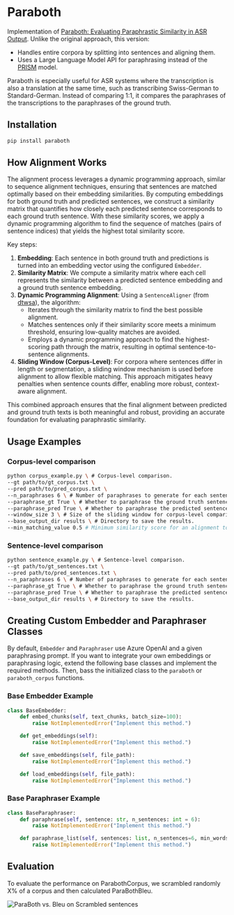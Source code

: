 # Paraboth

Implementation of [Paraboth: Evaluating Paraphrastic Similarity in ASR Output](https://aclanthology.org/2023.swisstext-1.3.pdf). Unlike the original approach, this version:
- Handles entire corpora by splitting into sentences and aligning them.
- Uses a Large Language Model API for paraphrasing instead of the [PRISM](https://github.com/thompsonb/prism) model.

Paraboth is especially useful for ASR systems where the transcription is also a translation at the same time, such as transcribing Swiss-German to Standard-German. Instead of comparing 1:1, it compares the paraphrases of the transcriptions to the paraphrases of the ground truth.

## Installation

```bash
pip install paraboth
```

## How Alignment Works

The alignment process leverages a dynamic programming approach, similar to sequence alignment techniques, ensuring that sentences are matched optimally based on their embedding similarities. By computing embeddings for both ground truth and predicted sentences, we construct a similarity matrix that quantifies how closely each predicted sentence corresponds to each ground truth sentence. With these similarity scores, we apply a dynamic programming algorithm to find the sequence of matches (pairs of sentence indices) that yields the highest total similarity score.

Key steps:
1. **Embedding**: Each sentence in both ground truth and predictions is turned into an embedding vector using the configured `Embedder`.
2. **Similarity Matrix**: We compute a similarity matrix where each cell represents the similarity between a predicted sentence embedding and a ground truth sentence embedding.
3. **Dynamic Programming Alignment**: Using a `SentenceAligner` (from [dtwsa](https://pypi.org/project/dtwsa/0.1.0/)), the algorithm:
   - Iterates through the similarity matrix to find the best possible alignment.
   - Matches sentences only if their similarity score meets a minimum threshold, ensuring low-quality matches are avoided.
   - Employs a dynamic programming approach to find the highest-scoring path through the matrix, resulting in optimal sentence-to-sentence alignments.
4. **Sliding Window (Corpus-Level)**: For corpora where sentences differ in length or segmentation, a sliding window mechanism is used before alignment to allow flexible matching. This approach mitigates heavy penalties when sentence counts differ, enabling more robust, context-aware alignment.

This combined approach ensures that the final alignment between predicted and ground truth texts is both meaningful and robust, providing an accurate foundation for evaluating paraphrastic similarity.

## Usage Examples

### Corpus-level comparison
```bash
python corpus_example.py \ # Corpus-level comparison.
--gt path/to/gt_corpus.txt \
--pred path/to/pred_corpus.txt \
--n_paraphrases 6 \ # Number of paraphrases to generate for each sentence.
--paraphrase_gt True \ # Whether to paraphrase the ground truth sentences.
--paraphrase_pred True \ # Whether to paraphrase the predicted sentences.
--window_size 3 \ # Size of the sliding window for corpus-level comparison.
--base_output_dir results \ # Directory to save the results.
--min_matching_value 0.5 # Minimum similarity score for an alignment to even happen (see DTWSA documentation).
```

### Sentence-level comparison
```bash
python sentence_example.py \ # Sentence-level comparison.
--gt path/to/gt_sentences.txt \
--pred path/to/pred_sentences.txt \
--n_paraphrases 6 \ # Number of paraphrases to generate for each sentence.
--paraphrase_gt True \ # Whether to paraphrase the ground truth sentences.
--paraphrase_pred True \ # Whether to paraphrase the predicted sentences.
--base_output_dir results \ # Directory to save the results.
```

## Creating Custom Embedder and Paraphraser Classes

By default, `Embedder` and `Paraphraser` use Azure OpenAI and a given paraphrasing prompt. If you want to integrate your own embeddings or paraphrasing logic, extend the following base classes and implement the required methods. Then, bass the initialized class to the `paraboth` or `paraboth_corpus` functions.

### Base Embedder Example

```python
class BaseEmbedder:
    def embed_chunks(self, text_chunks, batch_size=100):
        raise NotImplementedError("Implement this method.")

    def get_embeddings(self):
        raise NotImplementedError("Implement this method.")

    def save_embeddings(self, file_path):
        raise NotImplementedError("Implement this method.")

    def load_embeddings(self, file_path):
        raise NotImplementedError("Implement this method.")
```

### Base Paraphraser Example

```python
class BaseParaphraser:
    def paraphrase(self, sentence: str, n_sentences: int = 6):
        raise NotImplementedError("Implement this method.")

    def paraphrase_list(self, sentences: list, n_sentences=6, min_words=3):
        raise NotImplementedError("Implement this method.")
```


## Evaluation
To evaluate the performance on ParabothCorpus, we scrambled randomly X% of a corpus and then calculated ParaBothBleu.

![ParaBoth vs. Bleu on Scrambled sentences](https://github.com/i4Ds/Paraboth/blob/main/parableu.png=raw?true)